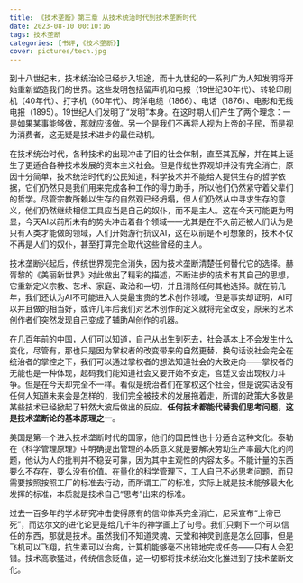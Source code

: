 ```yaml
---
title: 《技术垄断》第三章 从技术统治时代到技术垄断时代
date: 2023-08-10 00:10:16
tags: 技术垄断
categories: [书评,《技术垄断》]
cover: pictures/tech.jpg
---
```


到十八世纪末，技术统治论已经步入坦途，而十九世纪的一系列广为人知发明将开始重新塑造我们的世界。这些发明包括留声机和电报（19世纪30年代）、转轮印刷机（40年代）、打字机（60年代）、跨洋电缆（1866）、电话（1876）、电影和无线电报（1895）。19世纪人们发明了“发明”本身。在这时期人们产生了两个理念：一是如果某事能够做，那就应该做。另一个是我们不再将人视为上帝的子民，而是视为消费者，这无疑是技术进步的最佳动机。

在技术统治时代，各种技术的出现冲击了旧的社会体制，直至其瓦解，并在其上诞生了更适合各种技术发展的资本主义社会。但是传统世界观却并没有完全消亡，原因十分简单，技术统治时代的公民知道，科学技术并不能给人提供生存的哲学依据，它们仍然只是我们用来完成各种工作的得力助手，所以他们仍然紧守着父辈们的哲学。尽管宗教所赖以生存的自然观已经坍塌，但人们仍然从中寻求生存的意义，他们仍然继续相信工具应当是自己的奴仆，而不是主人。这在今天可能更为明显，今天AI以前所未有的势头冲击着各个领域——尤其是在不久前还被人们认为是只有人类才能做的领域，人们开始游行抗议AI，这在以前是不可想象的，技术不仅不再是人们的奴仆，甚至打算完全取代这些曾经的主人。

技术垄断兴起后，传统世界观完全消失，因为技术垄断清楚任何替代它的选择。赫胥黎的《美丽新世界》对此做出了精彩的描述，不断进步的技术有其自己的思想，它重新定义宗教、艺术、家庭、政治和一切，并且清除任何其他选择。就在前几年，我们还认为AI不可能进入人类最宝贵的艺术创作领域，但是事实却证明，AI可以并且做的相当好，或许几年后我们对艺术创作的定义就将完全改变，原来的艺术创作者们突然发现自己变成了辅助AI创作的机器。

在几百年前的中国，人们可以知道，自己从出生到死去，社会基本上不会发生什么变化，尽管有，那也只是因为掌权者的改变带来的自然更替，换句话说社会完全在统治者的掌控之下，我们可以通过掌权者的想法知道社会的大致走向——掌权者的无能也是一种体现，起码我们能知道社会又要开始不安定，宫廷又会出现权力斗争。但是在今天却完全不一样。看似是统治者们在掌权这个社会，但是说实话没有任何人知道未来会是怎样的，我们完全被技术的发展拖着走，所谓的政策大多数是某些技术已经掀起了轩然大波后做出的反应。**任何技术都能代替我们思考问题，这是技术垄断论的基本原理之一**。

美国是第一个进入技术垄断时代的国家，他们的国民性也十分适合这种文化。泰勒在《科学管理原理》中明确提出管理的本质意义就是要解决劳动生产率最大化的问题，他认为人的批判并不稳妥可靠，因为其中主观性的内容太多。不能计量的东西要么不存在，要么没有价值。在量化的科学管理下，工人自己不必思考问题，而只需要按照按照工厂的标准去行动，而所谓工厂的标准，实际上就是技术能够最大化发挥的标准，本质就是技术自己“思考”出来的标准。

过去一百多年的学术研究冲击使得原有的信仰体系完全消亡，尼采宣布“上帝已死”，而达尔文的进化论更是给几千年的神学画上了句号。我们只剩下一个可以信任的东西，那就是技术。虽然我们不知道灵魂、天堂和神灵到底是怎么回事，但是飞机可以飞翔，抗生素可以治病，计算机能够毫不出错地完成任务——只有人会犯错。技术高歌猛进，传统信念贬值，这一切都将技术统治文化推进到了技术垄断文化。

